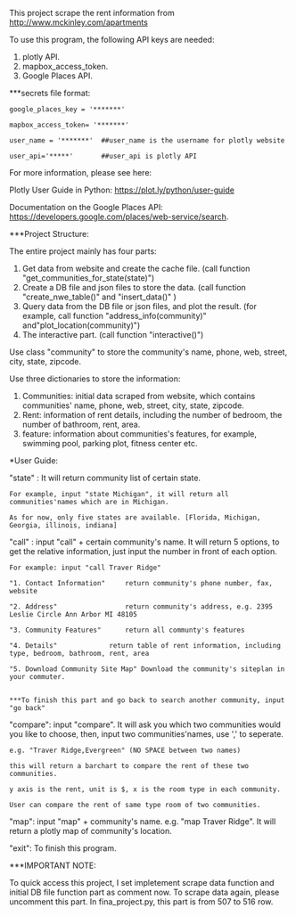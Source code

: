 This project scrape the rent information from http://www.mckinley.com/apartments


To use this program, the following API keys are needed:

1. plotly API.
2. mapbox_access_token.
3. Google Places API.


***secrets file format:

	google_places_key = '*******'

	mapbox_access_token= '*******'

	user_name = '*******'  ##user_name is the username for plotly website

	user_api='*****'       ##user_api is plotly API



For more information, please see here:

Plotly User Guide in Python:   https://plot.ly/python/user-guide

Documentation on the Google Places API: https://developers.google.com/places/web-service/search. 


***Project Structure:

The entire project mainly has four parts:

1. Get data from website and create the cache file. (call function "get_communities_for_state(state)")
2. Create a DB file and json files to store the data. (call function "create_nwe_table()" and "insert_data()" )
3. Query data from the DB file or json files, and plot the result. (for example, call function "address_info(community)" and"plot_location(community)")
4. The interactive part. (call function "interactive()")


Use class "community" to store the community's name, phone, web, street, city, state, zipcode.

Use three dictionaries to store the information:

1. Communities: initial data scraped from website, which contains communities' name, phone, web, street, city, state, zipcode.
2. Rent: information of rent details, including the number of bedroom, the number of bathroom, rent, area.
3. feature: information about communities's features, for example, swimming pool, parking plot, fitness center etc.


*User Guide:

"state" : It will return community list of certain state.
 
	For example, input "state Michigan", it will return all communities'names which are in Michigan.

	As for now, only five states are available. [Florida, Michigan, Georgia, illinois, indiana]

"call" : input "call" + certain community's name. It will return 5 options, to get the relative information,
	just input the number in front of each option.

	For example: input "call Traver Ridge"

	"1. Contact Information"  	 return community's phone number, fax, website

	"2. Address"              	 return community's address, e.g. 2395 Leslie Circle Ann Arbor MI 48105

	"3. Community Features"	  	 return all communty's features

	"4. Details"		  	 return table of rent information, including type, bedroom, bathroom, rent, area

	"5. Download Community Site Map" Download the community's siteplan in your commuter.


	***To finish this part and go back to search another community, input "go back"


"compare": input "compare". It will ask you which two communities would you like to choose, then, input two communities'names, use ',' to seperate. 

	e.g. "Traver Ridge,Evergreen" (NO SPACE between two names)

	this will return a barchart to compare the rent of these two communities.

	y axis is the rent, unit is $, x is the room type in each community. 

	User can compare the rent of same type room of two communities. 


"map":	input "map" + community's name.
	 e.g. "map Traver Ridge". It will return a plotly map of community's location.


"exit": To finish this program.


***IMPORTANT NOTE: 

To quick access this project, I set impletement scrape data function and initial DB file function part as comment now. To scrape data again, please uncomment this part. 
In fina_project.py, this part is from 507 to 516 row.